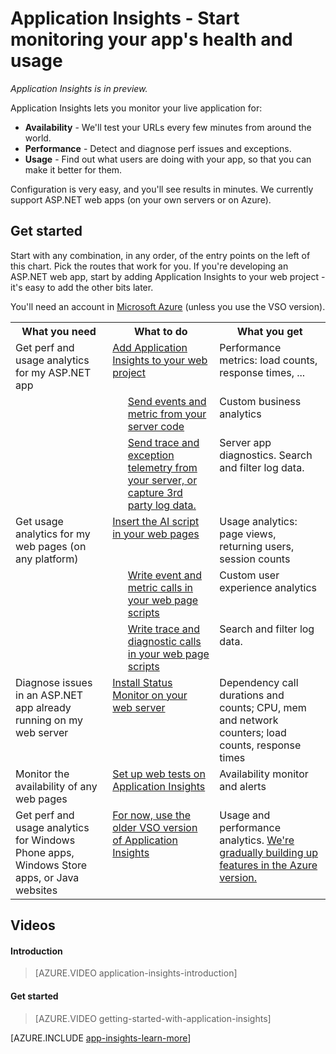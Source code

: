 <properties title="Application Insights" pageTitle="Application Insights - start monitoring your app's health and usage" description="Analyze usage, availability and performance of your on-premises or Microsoft Azure web application with Application Insights." metaKeywords="analytics monitoring application insights" authors="awills"  manager="kamrani" />

<tags ms.service="application-insights" ms.workload="tbd" ms.tgt_pltfrm="ibiza" ms.devlang="na" ms.topic="article" ms.date="2014-09-24" ms.author="awills" />

# Application Insights - Start monitoring your app's health and usage

*Application Insights is in preview.*

Application Insights lets you monitor your live application for:

* **Availability** - We'll test your URLs every few minutes from around the world.
* **Performance**  - Detect and diagnose perf issues and exceptions.
* **Usage** - Find out what users are doing with your app, so that you can make it better for them.

Configuration is very easy, and you'll see results in minutes. We currently support ASP.NET web apps (on your own servers or on Azure).


## Get started

Start with any combination, in any order, of the entry points on the left of this chart. Pick the routes that work for you. If you're developing an ASP.NET web app, start by adding Application Insights to your web project - it's easy to add the other bits later.

You'll need an account in [Microsoft Azure](http://azure.com) (unless you use the VSO version).

<table >
<tr valign="top"><th>What you need</th><th colspan="2">What to do</th><th>What you get</th></tr>
<tr valign="top"><td>Get perf and usage analytics for my ASP.NET app</td><td colspan="2"><a href="../app-insights-start-monitoring-app-health-usage/">Add Application Insights to your web project</a></td><td>Performance metrics: load counts, response times, ...</td></tr>
<tr valign="top"><td></td><td></td><td><a href="../app-insights-web-track-usage-custom-events-metrics/">Send events and metric from your server code</a></td><td>Custom business analytics</td></tr>
<tr valign="top"><td></td><td></td><td><a href="../app-insights-search-diagnostic-logs/">Send trace and exception telemetry from your server, or capture 3rd party log data.</td><td>Server app diagnostics. Search and filter log data.</a></td></tr>
<tr valign="top"><td>Get usage analytics for my web pages (on any platform)</td><td colspan="2"><a href="../app-insights-web-track-usage/">Insert the AI script in your web pages</a></td><td>Usage analytics: page views, returning users, session counts</td></tr>
<tr valign="top"><td></td><td>&nbsp;&nbsp;</td><td><a href="../app-insights-web-track-usage-custom-events-metrics/">Write event and metric calls in your web page scripts</a></td><td>Custom user experience analytics</td></tr>
<tr valign="top"><td></td><td></td><td><a href="../app-insights-search-diagnostic-logs/">Write trace and diagnostic calls in your web page scripts</a></td><td>Search and filter log data.</td></tr>
<tr valign="top"><td>Diagnose issues in an ASP.NET app already running on my web server</td><td colspan="2"><a href="../app-insights-monitor-performance-live-website-now/">Install Status Monitor on your web server</a></td><td>Dependency call durations and counts; CPU, mem and network counters; load counts, response times</td></tr>
<tr valign="top"><td>Monitor the availability of any web pages</td><td colspan="2"><a href="../app-insights-monitor-web-app-availability/">Set up web tests on Application Insights</a></td><td>Availability monitor and alerts</td></tr>
<tr valign="top"><td>Get perf and usage analytics for Windows Phone apps, Windows Store apps, or Java websites</td><td colspan="2"><a href="http://msdn.microsoft.com/library/dn481095.aspx">For now, use the older VSO version of Application Insights</a></td><td>Usage and performance analytics. <a href="http://msdn.microsoft.com/library/dn793604.aspx">We're gradually building up features in the Azure version.</a></td></tr>
</table>


## <a name="video"></a>Videos

#### Introduction

> [AZURE.VIDEO application-insights-introduction]

#### Get started

> [AZURE.VIDEO getting-started-with-application-insights]




[AZURE.INCLUDE [app-insights-learn-more](../includes/app-insights-learn-more.md)]


<!--HONumber=27-->
